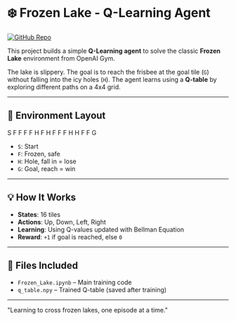 # ❄️ Frozen Lake - Q-Learning Agent  
[![GitHub Repo](https://img.shields.io/badge/GitHub-KhushiShukla%2FFrozenLake-blue?logo=github)](https://github.com/KhushiShukla/FrozenLake)

This project builds a simple **Q-Learning agent** to solve the classic **Frozen Lake** environment from OpenAI Gym.

The lake is slippery. The goal is to reach the frisbee at the goal tile (`G`) without falling into the icy holes (`H`). The agent learns using a **Q-table** by exploring different paths on a 4x4 grid.

---

## 🎯 Environment Layout
S F F F
F H F H
F F F H
H F F G

- `S`: Start  
- `F`: Frozen, safe  
- `H`: Hole, fall in = lose  
- `G`: Goal, reach = win  

---

## 💡 How It Works

- **States**: 16 tiles  
- **Actions**: Up, Down, Left, Right  
- **Learning**: Using Q-values updated with Bellman Equation  
- **Reward**: `+1` if goal is reached, else `0`

---

## 📁 Files Included

- `Frozen_Lake.ipynb` – Main training code  
- `q_table.npy` – Trained Q-table (saved after training)  

---
"Learning to cross frozen lakes, one episode at a time."
